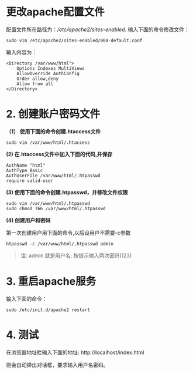 # 更改apache配置文件

配置文件所在路径为：*/etc/apache2/sites-enabled*. 输入下面的命令修改文件：
    
    sudo vim /etc/apache2/sites-enabled/000-default.conf 

输入内容为：

    <Directory /var/www/html">
        Options Indexes MultiViews
        AllowOverride AuthConfig
        Order allow,deny
        Allow from all
    </Directory>

# 2. 创建账户密码文件

**（1） 使用下面的命令创建.htaccess文件** 

    sudo vim /var/www/html/.htaccess

**(2) 在.htaccess文件中加入下面的代码,并保存**

    AuthName "html"
    AuthType Basic
    AuthUserFile /var/www/html/.htpasswd
    require valid-user

**(3) 使用下面的命令创建.htpasswd，并修改文件权限**

    sudo vim /var/www/html/.htpasswd
    sudo chmod 766 /var/www/html/.htpasswd

**(4) 创建用户和密码**

第一次创建用户用下面的命令,以后设用户不需要-c参数

    htpasswd -c /var/www/html/.htpasswd admin

> 注: admin 就是用户名; 按提示输入两次密码(123)

# 3. 重启apache服务

输入下面的命令：
    
    sudo /etc/init.d/apache2 restart

# 4. 测试

在浏览器地址栏输入下面的地址: http://localhost/index.html  

则会自动弹出对话框，要求输入用户名密码。